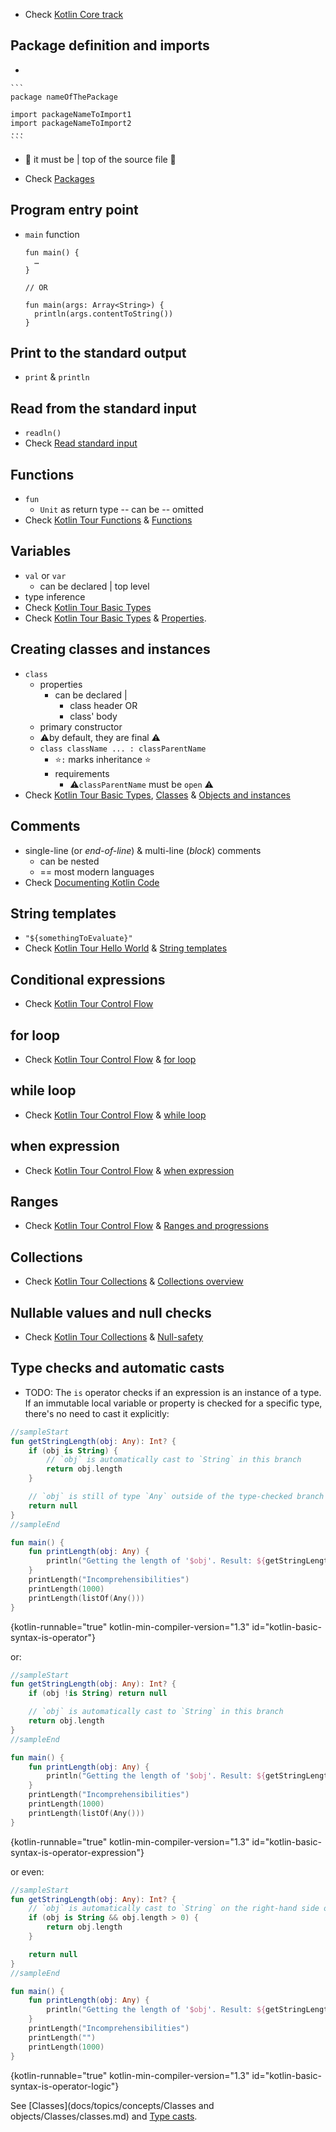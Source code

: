 [//]: # (title: Basic syntax)

* Check [Kotlin Core track](https://hyperskill.org/tracks?category=4&utm_source=jbkotlin_hs&utm_medium=referral&utm_campaign=kotlinlang-docs&utm_content=button_1&utm_term=22.03.23)

## Package definition and imports

* 

    ```
    package nameOfThePackage
    
    import packageNameToImport1
    import packageNameToImport2
    ...
    ```
  * 👀 it must be | top of the source file 👀

* Check [Packages](docs/topics/packages.md)

## Program entry point

* `main` function

    ```
    fun main() {
      …
    }
    
    // OR
  
    fun main(args: Array<String>) {
      println(args.contentToString())
    }
    ```

## Print to the standard output

* `print` & `println`

## Read from the standard input

* `readln()`
* Check [Read standard input](read-standard-input.md)

## Functions

* `fun`
  * `Unit` as return type -- can be -- omitted
* Check [Kotlin Tour Functions](docs/tour/kotlin-tour-functions/kotlin-tour-functions.md) & [Functions](docs/topics/functions.md)

## Variables

* `val` or `var`
  * can be declared | top level
* type inference
* Check [Kotlin Tour Basic Types](docs/tour/kotlin-tour-basic-types/kotlin-tour-basic-types.md)
* Check [Kotlin Tour Basic Types](docs/tour/kotlin-tour-classes/kotlin-tour-classes.md) & [Properties](properties.md).

## Creating classes and instances

* `class`
  * properties
    * can be declared |
      * class header OR
      * class' body
  * primary constructor 
  * ⚠️by default, they are final ⚠️
  * `class className ... : classParentName`
    * ⭐`:` marks inheritance ⭐
    * requirements
      * ⚠️`classParentName` must be `open` ⚠️
* Check [Kotlin Tour Basic Types](docs/tour/kotlin-tour-classes/kotlin-tour-classes.md), [Classes](classes.md) & [Objects and instances](object-declarations.md)

## Comments

* single-line (or _end-of-line_) & multi-line (_block_) comments
  * can be nested
  * == most modern languages
* Check [Documenting Kotlin Code](docs/topics/kotlin-doc.md) 

## String templates

* `"${somethingToEvaluate}"`
* Check [Kotlin Tour Hello World](docs/tour/kotlin-tour-classes/kotlin-tour-hello-world.md) & [String templates](docs/topics/strings.md#string-templates)

## Conditional expressions

* Check [Kotlin Tour Control Flow](docs/tour/kotlin-tour-control-flow/kotlin-tour-control-flow.md)

## for loop

* Check [Kotlin Tour Control Flow](docs/tour/kotlin-tour-control-flow/kotlin-tour-control-flow.md) & [for loop](docs/topics/control-flow.md#for-loops)

## while loop

* Check [Kotlin Tour Control Flow](docs/tour/kotlin-tour-control-flow/kotlin-tour-control-flow.md) & [while loop](docs/topics/control-flow.md#while-loops)

## when expression

* Check [Kotlin Tour Control Flow](docs/tour/kotlin-tour-control-flow/kotlin-tour-control-flow.md) & [when expression](docs/topics/control-flow.md#when-expression)

## Ranges

* Check [Kotlin Tour Control Flow](docs/tour/kotlin-tour-control-flow/kotlin-tour-control-flow.md) & [Ranges and progressions](docs/topics/ranges.md)

## Collections

* Check [Kotlin Tour Collections](docs/tour/kotlin-tour-collections/kotlin-tour-collections.md) & [Collections overview](docs/topics/collections-overview.md)

## Nullable values and null checks

* Check [Kotlin Tour Collections](docs/tour/kotlin-tour-null-safety/kotlin-tour-null-safety.md) & [Null-safety](docs/topics/null-safety.md)

## Type checks and automatic casts

* TODO:
The `is` operator checks if an expression is an instance of a type.
If an immutable local variable or property is checked for a specific type, there's no need to cast it explicitly:

```kotlin
//sampleStart
fun getStringLength(obj: Any): Int? {
    if (obj is String) {
        // `obj` is automatically cast to `String` in this branch
        return obj.length
    }

    // `obj` is still of type `Any` outside of the type-checked branch
    return null
}
//sampleEnd

fun main() {
    fun printLength(obj: Any) {
        println("Getting the length of '$obj'. Result: ${getStringLength(obj) ?: "Error: The object is not a string"} ")
    }
    printLength("Incomprehensibilities")
    printLength(1000)
    printLength(listOf(Any()))
}
```
{kotlin-runnable="true" kotlin-min-compiler-version="1.3" id="kotlin-basic-syntax-is-operator"}

or:

```kotlin
//sampleStart
fun getStringLength(obj: Any): Int? {
    if (obj !is String) return null

    // `obj` is automatically cast to `String` in this branch
    return obj.length
}
//sampleEnd

fun main() {
    fun printLength(obj: Any) {
        println("Getting the length of '$obj'. Result: ${getStringLength(obj) ?: "Error: The object is not a string"} ")
    }
    printLength("Incomprehensibilities")
    printLength(1000)
    printLength(listOf(Any()))
}
```
{kotlin-runnable="true" kotlin-min-compiler-version="1.3" id="kotlin-basic-syntax-is-operator-expression"}

or even:

```kotlin
//sampleStart
fun getStringLength(obj: Any): Int? {
    // `obj` is automatically cast to `String` on the right-hand side of `&&`
    if (obj is String && obj.length > 0) {
        return obj.length
    }

    return null
}
//sampleEnd

fun main() {
    fun printLength(obj: Any) {
        println("Getting the length of '$obj'. Result: ${getStringLength(obj) ?: "Error: The object is not a string"} ")
    }
    printLength("Incomprehensibilities")
    printLength("")
    printLength(1000)
}
```
{kotlin-runnable="true" kotlin-min-compiler-version="1.3" id="kotlin-basic-syntax-is-operator-logic"}

See [Classes](docs/topics/concepts/Classes and objects/Classes/classes.md) and [Type casts](docs/topics/typecasts.md).

